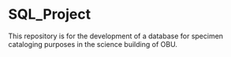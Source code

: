# SQL_Project
This repository is for the development of a database for specimen cataloging purposes in the science building of OBU.
